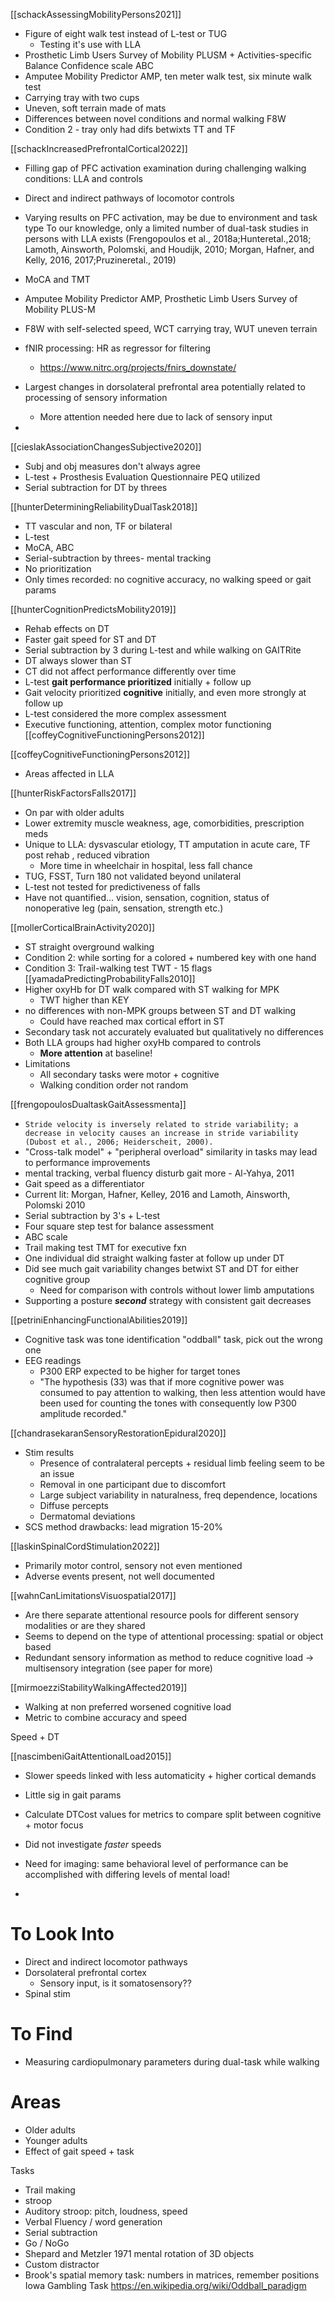 

[[schackAssessingMobilityPersons2021]]
- Figure of eight walk test instead of L-test or TUG
	- Testing it's use with LLA
- Prosthetic Limb Users Survey of Mobility PLUSM + Activities-specific Balance Confidence scale ABC
- Amputee Mobility Predictor AMP, ten meter walk test, six minute walk test
- Carrying tray with two cups
- Uneven, soft terrain made of mats
- Differences between novel conditions and normal walking F8W
- Condition 2 - tray only had difs betwixts TT and TF


[[schackIncreasedPrefrontalCortical2022]]
- Filling gap of PFC activation examination during challenging walking conditions: LLA and controls
- Direct and indirect pathways of locomotor controls 
- Varying results on PFC activation, may be due to environment and task type
To our knowledge, only a limited number of dual-task studies in persons with LLA exists (Frengopoulos et al., 2018a;Hunteretal.,2018; Lamoth, Ainsworth, Polomski, and Houdijk, 2010; Morgan, Hafner, and Kelly, 2016, 2017;Pruzineretal., 2019)

- MoCA and TMT
- Amputee Mobility Predictor AMP, Prosthetic Limb Users Survey of Mobility PLUS-M
- F8W with self-selected speed, WCT carrying tray, WUT uneven terrain 
- fNIR processing: HR as regressor for filtering 
	- https://www.nitrc.org/projects/fnirs_downstate/
- Largest changes in dorsolateral prefrontal area potentially related to processing of sensory information 
	- More attention needed here due to lack of sensory input
- 

[[cieslakAssociationChangesSubjective2020]]
- Subj and obj measures don't always agree
- L-test + Prosthesis Evaluation Questionnaire PEQ utilized 
- Serial subtraction for DT by threes

[[hunterDeterminingReliabilityDualTask2018]]
- TT vascular and non, TF or bilateral
- L-test
- MoCA, ABC
- Serial-subtraction by threes- mental tracking
- No prioritization
- Only times recorded: no cognitive accuracy, no walking speed or gait params 

[[hunterCognitionPredictsMobility2019]]
- Rehab effects on DT
- Faster gait speed for ST and DT
- Serial subtraction by 3 during L-test and while walking on GAITRite
- DT always slower than ST
- CT did not affect performance differently over time
- L-test **gait performance prioritized** initially + follow up 
- Gait velocity prioritized **cognitive** initially, and even more strongly at follow up 
- L-test considered the more complex assessment 
- Executive functioning, attention, complex motor functioning [[coffeyCognitiveFunctioningPersons2012]]

[[coffeyCognitiveFunctioningPersons2012]]
- Areas affected in LLA

[[hunterRiskFactorsFalls2017]]
- On par with older adults
- Lower extremity muscle weakness, age, comorbidities, prescription meds
- Unique to LLA: dysvascular etiology, TT amputation in acute care, TF post rehab , reduced vibration 
	- More time in wheelchair in hospital, less fall chance
- TUG, FSST, Turn 180 not validated beyond unilateral
- L-test not tested for predictiveness of falls
- Have not quantified... vision, sensation, cognition, status of nonoperative leg (pain, sensation, strength etc.)




[[mollerCorticalBrainActivity2020]]
- ST straight overground walking
- Condition 2: while sorting for a colored + numbered key with one hand
- Condition 3: Trail-walking test TWT - 15 flags [[yamadaPredictingProbabilityFalls2010]]
- Higher oxyHb for DT walk compared with ST walking for MPK
	- TWT higher than KEY
- no differences with non-MPK groups between ST and DT walking
	- Could have reached max cortical effort in ST
- Secondary task not accurately evaluated but qualitatively no differences 
- Both LLA groups had higher oxyHb compared to controls 
	- **More attention** at baseline!
- Limitations
	- All secondary tasks were motor + cognitive 
	- Walking condition order not random



[[frengopoulosDualtaskGaitAssessmenta]]
- ```Stride velocity is inversely related to stride variability; a decrease in velocity causes an increase in stride variability (Dubost et al., 2006; Heiderscheit, 2000).```
- "Cross-talk model" + "peripheral overload" similarity in tasks may lead to performance improvements 
- mental tracking, verbal fluency disturb gait more - Al-Yahya, 2011
- Gait speed as a differentiator 
- Current lit: Morgan, Hafner, Kelley, 2016 and Lamoth, Ainsworth, Polomski 2010
- Serial subtraction by 3's + L-test
- Four square step test for balance assessment 
- ABC scale
- Trail making test TMT for executive fxn
- One individual did straight walking faster at follow up under DT
- Did see much gait variability changes betwixt ST and DT for either cognitive group
	- Need for comparison with controls without lower limb amputations 
- Supporting a posture ***second*** strategy with consistent gait decreases 

[[petriniEnhancingFunctionalAbilities2019]]
- Cognitive task was tone identification "oddball" task, pick out the wrong one
- EEG readings
	- P300 ERP expected to be higher for target tones
	- "The hypothesis (33) was that if more cognitive power was consumed to pay attention to walking, then less attention would have been used for counting the tones with consequently low P300 amplitude recorded."


[[chandrasekaranSensoryRestorationEpidural2020]]
- Stim results
	- Presence of contralateral percepts + residual limb feeling seem to be an issue
	- Removal in one participant due to discomfort
	- Large subject variability in naturalness, freq dependence, locations
	- Diffuse percepts 
	- Dermatomal deviations 
- SCS method drawbacks: lead migration 15-20%

[[laskinSpinalCordStimulation2022]]
- Primarily motor control, sensory not even mentioned
- Adverse events present, not well documented 


[[wahnCanLimitationsVisuospatial2017]]
- Are there separate attentional resource pools for different sensory modalities or are they shared
- Seems to depend on the type of attentional processing: spatial or object based
- Redundant sensory information as method to reduce cognitive load -> multisensory integration (see paper for more)

[[mirmoezziStabilityWalkingAffected2019]]
- Walking at non preferred worsened cognitive load
- Metric to combine accuracy and speed 


Speed + DT

[[nascimbeniGaitAttentionalLoad2015]]
- Slower speeds linked with less automaticity + higher cortical demands
- Little sig in gait params
- Calculate DTCost values for metrics to compare split between cognitive + motor focus
- Did not investigate *faster* speeds

- Need for imaging: same behavioral level of performance can be accomplished with differing levels of mental load!
- 



# To Look Into
- Direct and indirect locomotor pathways
- Dorsolateral prefrontal cortex
	- Sensory input, is it somatosensory??
- Spinal stim

# To Find
- Measuring cardiopulmonary parameters during dual-task while walking
# Areas
- Older adults
- Younger adults
- Effect of gait speed + task

Tasks
- Trail making
- stroop
- Auditory stroop: pitch, loudness, speed
- Verbal Fluency / word generation
- Serial subtraction
- Go / NoGo
- Shepard and Metzler 1971 mental rotation of 3D objects
- Custom distractor
- Brook's spatial memory task: numbers in matrices, remember positions
Iowa Gambling Task
https://en.wikipedia.org/wiki/Oddball_paradigm 